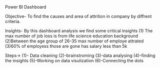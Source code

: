 Power BI Dashboard

Objective- To find the causes and area of attrition in company by diffrent criteria.

Insights- By this dashboard analysis we find some critical insights 
(1) The max number of job loss is from life science education background 
(2)Between the age group of 26-35 max number of employe attrated
(3)60% of employess those are gone has salary less than 5k

Steps->   (1)- Data cleaning (2)-brainstroming (3)-data analysing (4)-finding the insights (5)-Working on data visulization  (6)-Connecting the dots 
